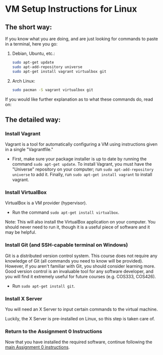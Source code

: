 # VM Setup Instructions for Linux

## The short way:

If you know what you are doing, and are just looking for commands to paste in a
terminal, here you go:

1. Debian, Ubuntu, etc.:

    ```bash
    sudo apt-get update
    sudo apt-add-repository universe
    sudo apt-get install vagrant virtualbox git
    ```

1. Arch Linux:

    ```bash
    sudo pacman -S vagrant virtualbox git
    ```

If you would like further explanation as to what these commands do, read on:

## The detailed way:

### Install Vagrant

Vagrant is a tool for automatically configuring a VM using instructions given in a
single "Vagrantfile."

* First, make sure your package installer is up to date by
  running the command `sudo apt-get update`. To install Vagrant, you must have the
  "Universe" repository on your computer; run `sudo apt-add-repository universe`
  to add it. Finally, run `sudo apt-get install vagrant` to install vagrant.

### Install VirtualBox

VirtualBox is a VM provider (hypervisor).

* Run the command `sudo apt-get install virtualbox`.

Note: This will also install the VirtualBox application on your computer.
You should never need to run it, though it is a useful piece of software and
it may be helpful.

### Install Git (and SSH-capable terminal on Windows)

Git is a distributed version control system. This course does not require any
knowledge of Git (all commands you need to know will be provided). However, if
you aren't familiar with Git, you should consider learning more. Good version
control is an invaluable tool for any software developer, and you will find it
extremely useful for future courses (e.g. COS333, COS426).

* Run `sudo apt-get install git`.

### Install X Server

You will need an X Server to input certain commands to the virtual machine.

Luckily, the X Server is pre-installed on Linux, so this step is taken care of.

### Return to the Assignment 0 Instructions

Now that you have installed the required software, continue following the
[main Assignment 0 instructions](README.md).
